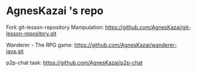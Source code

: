 # AgnesKazai 's repo

Fork git-lesson-repository Manipulation:
https://github.com/AgnesKazai/git-lesson-repository.git

Wanderer - The RPG game:
https://github.com/AgnesKazai/wanderer-java.git


p2p-chat task:
https://github.com/AgnesKazai/p2p-chat